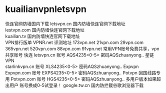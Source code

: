 # kuailianvpnletsvpn
快连官网防墙国内下载
letsvpn.cn   国内防墙快连官网下载地址  
lestvpn.com  国内防墙快连官网下载地址  
kuailian.tv  国内防墙快连官网下载地址  
VPN排行版单   VPNR.net  评测地址
173vpn.net
21vpn.com
29vpn.com
365vpn.net
520vpn.com
88vpn.com
91vpn.net
常用VPN账号免费共享，vpn共享账号
快连
letsvpn.cn  账号 AQS4235<0-5>  密码AQSzhuanyong..
星链VPN  
starlinkvpn.cn     账号 XLS4235<0-5>  密码AQSzhuanyong..
Expvpn 
Expvpn.com   账号 EXPS4235<0-5>  密码AQSzhuanyong..
Potvpn 回国线路专用
Potvpn.com 账号 HGS4235<0-5>  密码AQSzhuanyong..
多用户版本如果超出用户 账号换成0-5试登录！
google.tw.cn  国内防拦截谷歌浏览器下载
